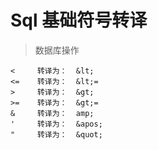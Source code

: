 # Sql 基础符号转译

>数据库操作 
```text
<     转译为：  &lt;
<=    转译为：  &lt;=
>     转译为：  &gt;
>=    转译为：  &gt;=
&     转译为：  amp;
'     转译为：  &apos;
"     转译为：  &quot;



```






































